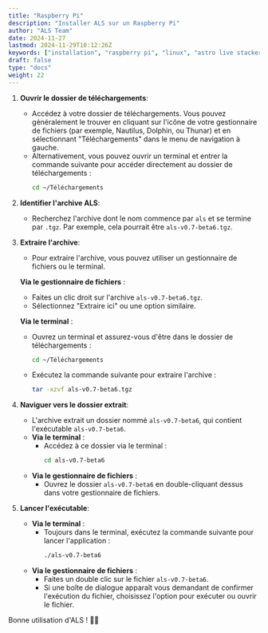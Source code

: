 ```yaml
---
title: "Raspberry Pi"
description: "Installer ALS sur un Raspberry Pi"
author: "ALS Team"
date: 2024-11-27
lastmod: 2024-11-29T10:12:26Z
keywords: ["installation", "raspberry pi", "linux", "astro live stacker", "guide"]
draft: false
type: "docs"
weight: 22
---
```


1. **Ouvrir le dossier de téléchargements**:
   - Accédez à votre dossier de téléchargements. Vous pouvez généralement le trouver en cliquant sur l'icône de votre gestionnaire de fichiers (par exemple, Nautilus, Dolphin, ou Thunar) et en sélectionnant "Téléchargements" dans le menu de navigation à gauche.
   - Alternativement, vous pouvez ouvrir un terminal et entrer la commande suivante pour accéder directement au dossier de téléchargements :
     ```bash
     cd ~/Téléchargements
     ```

2. **Identifier l'archive ALS**:
   - Recherchez l'archive dont le nom commence par `als` et se termine par `.tgz`. Par exemple, cela pourrait être `als-v0.7-beta6.tgz`.

3. **Extraire l'archive**:
   - Pour extraire l'archive, vous pouvez utiliser un gestionnaire de fichiers ou le terminal.
   
   **Via le gestionnaire de fichiers** :
     - Faites un clic droit sur l'archive `als-v0.7-beta6.tgz`.
     - Sélectionnez "Extraire ici" ou une option similaire.
   
   **Via le terminal** :
     - Ouvrez un terminal et assurez-vous d'être dans le dossier de téléchargements :
       ```bash
       cd ~/Téléchargements
       ```
     - Exécutez la commande suivante pour extraire l'archive :
       ```bash
       tar -xzvf als-v0.7-beta6.tgz
       ```

4. **Naviguer vers le dossier extrait**:
   - L'archive extrait un dossier nommé `als-v0.7-beta6`, qui contient l'exécutable `als-v0.7-beta6`.
   - **Via le terminal** :
     - Accédez à ce dossier via le terminal :
       ```bash
       cd als-v0.7-beta6
       ```
   - **Via le gestionnaire de fichiers** :
     - Ouvrez le dossier `als-v0.7-beta6` en double-cliquant dessus dans votre gestionnaire de fichiers.

5. **Lancer l'exécutable**:
   - **Via le terminal** :
     - Toujours dans le terminal, exécutez la commande suivante pour lancer l'application :
       ```bash
       ./als-v0.7-beta6
       ```
   - **Via le gestionnaire de fichiers** :
     - Faites un double clic sur le fichier `als-v0.7-beta6`.
     - Si une boîte de dialogue apparaît vous demandant de confirmer l'exécution du fichier, choisissez l'option pour exécuter ou ouvrir le fichier.

Bonne utilisation d'ALS ! 🚀✨

